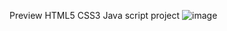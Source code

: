 Preview
HTML5 CSS3 Java script project
![image](https://user-images.githubusercontent.com/94050785/191526118-9201a21a-7aff-4748-a791-4e5cb4e2135e.png)
